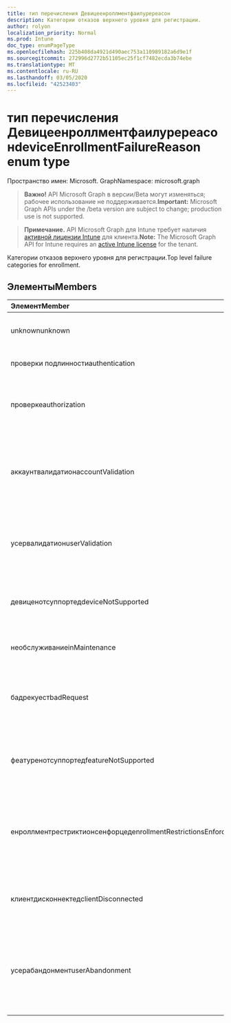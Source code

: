 ```yaml
---
title: тип перечисления Девицеенроллментфаилуререасон
description: Категории отказов верхнего уровня для регистрации.
author: rolyon
localization_priority: Normal
ms.prod: Intune
doc_type: enumPageType
ms.openlocfilehash: 225b408da4921d490aec753a110989182a6d9e1f
ms.sourcegitcommit: 272996d2772b51105ec25f1cf7482ecda3b74ebe
ms.translationtype: MT
ms.contentlocale: ru-RU
ms.lasthandoff: 03/05/2020
ms.locfileid: "42523403"
---
```

# <a name="deviceenrollmentfailurereason-enum-type"></a><span data-ttu-id="6f518-103">тип перечисления Девицеенроллментфаилуререасон</span><span class="sxs-lookup"><span data-stu-id="6f518-103">deviceEnrollmentFailureReason enum type</span></span>

<span data-ttu-id="6f518-104">Пространство имен: Microsoft. Graph</span><span class="sxs-lookup"><span data-stu-id="6f518-104">Namespace: microsoft.graph</span></span>

> <span data-ttu-id="6f518-105">**Важно!** API Microsoft Graph в версии/Beta могут изменяться; рабочее использование не поддерживается.</span><span class="sxs-lookup"><span data-stu-id="6f518-105">**Important:** Microsoft Graph APIs under the /beta version are subject to change; production use is not supported.</span></span>

> <span data-ttu-id="6f518-106">**Примечание.** API Microsoft Graph для Intune требует наличия [активной лицензии Intune](https://go.microsoft.com/fwlink/?linkid=839381) для клиента.</span><span class="sxs-lookup"><span data-stu-id="6f518-106">**Note:** The Microsoft Graph API for Intune requires an [active Intune license](https://go.microsoft.com/fwlink/?linkid=839381) for the tenant.</span></span>

<span data-ttu-id="6f518-107">Категории отказов верхнего уровня для регистрации.</span><span class="sxs-lookup"><span data-stu-id="6f518-107">Top level failure categories for enrollment.</span></span>

## <a name="members"></a><span data-ttu-id="6f518-108">Элементы</span><span class="sxs-lookup"><span data-stu-id="6f518-108">Members</span></span>
|<span data-ttu-id="6f518-109">Элемент</span><span class="sxs-lookup"><span data-stu-id="6f518-109">Member</span></span>|<span data-ttu-id="6f518-110">Значение</span><span class="sxs-lookup"><span data-stu-id="6f518-110">Value</span></span>|<span data-ttu-id="6f518-111">Описание</span><span class="sxs-lookup"><span data-stu-id="6f518-111">Description</span></span>|
|:---|:---|:---|
|<span data-ttu-id="6f518-112">unknown</span><span class="sxs-lookup"><span data-stu-id="6f518-112">unknown</span></span>|<span data-ttu-id="6f518-113">нуль</span><span class="sxs-lookup"><span data-stu-id="6f518-113">0</span></span>|<span data-ttu-id="6f518-114">Значение по умолчанию, причина сбоя неизвестна.</span><span class="sxs-lookup"><span data-stu-id="6f518-114">Default value, failure reason is unknown.</span></span>|
|<span data-ttu-id="6f518-115">проверки подлинности</span><span class="sxs-lookup"><span data-stu-id="6f518-115">authentication</span></span>|<span data-ttu-id="6f518-116">1 </span><span class="sxs-lookup"><span data-stu-id="6f518-116">1</span></span>|<span data-ttu-id="6f518-117">Ошибка проверки подлинности</span><span class="sxs-lookup"><span data-stu-id="6f518-117">Authentication failed</span></span>|
|<span data-ttu-id="6f518-118">проверке</span><span class="sxs-lookup"><span data-stu-id="6f518-118">authorization</span></span>|<span data-ttu-id="6f518-119">2 </span><span class="sxs-lookup"><span data-stu-id="6f518-119">2</span></span>|<span data-ttu-id="6f518-120">Вызов прошел проверку подлинности, но не авторизован для регистрации.</span><span class="sxs-lookup"><span data-stu-id="6f518-120">Call was authenticated, but not authorized to enroll.</span></span>|
|<span data-ttu-id="6f518-121">аккаунтвалидатион</span><span class="sxs-lookup"><span data-stu-id="6f518-121">accountValidation</span></span>|<span data-ttu-id="6f518-122">3 </span><span class="sxs-lookup"><span data-stu-id="6f518-122">3</span></span>|<span data-ttu-id="6f518-123">Не удалось проверить учетную запись для регистрации.</span><span class="sxs-lookup"><span data-stu-id="6f518-123">Failed to validate the account for enrollment.</span></span> <span data-ttu-id="6f518-124">(Учетная запись заблокирована, регистрация не включена)</span><span class="sxs-lookup"><span data-stu-id="6f518-124">(Account blocked, enrollment not enabled)</span></span>|
|<span data-ttu-id="6f518-125">усервалидатион</span><span class="sxs-lookup"><span data-stu-id="6f518-125">userValidation</span></span>|<span data-ttu-id="6f518-126">4 </span><span class="sxs-lookup"><span data-stu-id="6f518-126">4</span></span>|<span data-ttu-id="6f518-127">Не удалось проверить пользователя.</span><span class="sxs-lookup"><span data-stu-id="6f518-127">User could not be validated.</span></span> <span data-ttu-id="6f518-128">(Пользователь не существует, отсутствует лицензия)</span><span class="sxs-lookup"><span data-stu-id="6f518-128">(User does not exist, missing license)</span></span>|
|<span data-ttu-id="6f518-129">девиценотсуппортед</span><span class="sxs-lookup"><span data-stu-id="6f518-129">deviceNotSupported</span></span>|<span data-ttu-id="6f518-130">5 </span><span class="sxs-lookup"><span data-stu-id="6f518-130">5</span></span>|<span data-ttu-id="6f518-131">Устройство не поддерживается для управления мобильными устройствами.</span><span class="sxs-lookup"><span data-stu-id="6f518-131">Device is not supported for mobile device management.</span></span>|
|<span data-ttu-id="6f518-132">необслуживание</span><span class="sxs-lookup"><span data-stu-id="6f518-132">inMaintenance</span></span>|<span data-ttu-id="6f518-133">6 </span><span class="sxs-lookup"><span data-stu-id="6f518-133">6</span></span>|<span data-ttu-id="6f518-134">Учетная запись находится в состоянии обслуживания.</span><span class="sxs-lookup"><span data-stu-id="6f518-134">Account is in maintenance.</span></span>|
|<span data-ttu-id="6f518-135">бадрекуест</span><span class="sxs-lookup"><span data-stu-id="6f518-135">badRequest</span></span>|<span data-ttu-id="6f518-136">7 </span><span class="sxs-lookup"><span data-stu-id="6f518-136">7</span></span>|<span data-ttu-id="6f518-137">Клиент отправил запрос, который не распознаются или не поддерживается службой.</span><span class="sxs-lookup"><span data-stu-id="6f518-137">Client sent a request that is not understood/supported by the service.</span></span>|
|<span data-ttu-id="6f518-138">феатуренотсуппортед</span><span class="sxs-lookup"><span data-stu-id="6f518-138">featureNotSupported</span></span>|<span data-ttu-id="6f518-139">8 </span><span class="sxs-lookup"><span data-stu-id="6f518-139">8</span></span>|<span data-ttu-id="6f518-140">Функции, используемые этой регистрацией, не поддерживаются для этой учетной записи.</span><span class="sxs-lookup"><span data-stu-id="6f518-140">Feature(s) used by this enrollment are not supported for this account.</span></span>|
|<span data-ttu-id="6f518-141">енроллментрестриктионсенфорцед</span><span class="sxs-lookup"><span data-stu-id="6f518-141">enrollmentRestrictionsEnforced</span></span>|<span data-ttu-id="6f518-142">9 </span><span class="sxs-lookup"><span data-stu-id="6f518-142">9</span></span>|<span data-ttu-id="6f518-143">Ограничения на регистрацию, настроенные администратором, заблокировали эту регистрацию.</span><span class="sxs-lookup"><span data-stu-id="6f518-143">Enrollment restrictions configured by admin blocked this enrollment.</span></span>|
|<span data-ttu-id="6f518-144">клиентдисконнектед</span><span class="sxs-lookup"><span data-stu-id="6f518-144">clientDisconnected</span></span>|<span data-ttu-id="6f518-145">10 </span><span class="sxs-lookup"><span data-stu-id="6f518-145">10</span></span>|<span data-ttu-id="6f518-146">Превышено время ожидания клиента, или Регистрация прервана ендусер.</span><span class="sxs-lookup"><span data-stu-id="6f518-146">Client timed out or enrollment was aborted by enduser.</span></span>|
|<span data-ttu-id="6f518-147">усерабандонмент</span><span class="sxs-lookup"><span data-stu-id="6f518-147">userAbandonment</span></span>|<span data-ttu-id="6f518-148">11 </span><span class="sxs-lookup"><span data-stu-id="6f518-148">11</span></span>|<span data-ttu-id="6f518-149">Регистрация отменена ендусер.</span><span class="sxs-lookup"><span data-stu-id="6f518-149">Enrollment was abandoned by enduser.</span></span> <span data-ttu-id="6f518-150">(Ендусер запустил входящую миграцию, но не смог выполнить ее своевременно)</span><span class="sxs-lookup"><span data-stu-id="6f518-150">(Enduser started onboarding but failed to complete it in timely manner)</span></span>|



